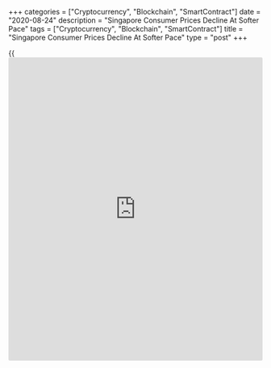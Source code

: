 +++
categories = ["Cryptocurrency", "Blockchain", "SmartContract"]
date = "2020-08-24"
description = "Singapore Consumer Prices Decline At Softer Pace"
tags = ["Cryptocurrency", "Blockchain", "SmartContract"]
title = "Singapore Consumer Prices Decline At Softer Pace"
type = "post"
+++

{{<iframe id="large-banner" src="https://www.bounty.group/#slide=21.0" width="100%" height="600" scrolling="no" style="border: 0px solid rgb(216, 221, 230); border-radius: 3px;">}}

Singapore's consumer prices decreased at a softer rate in July, defying
expectations for a worsening, data from the Monetary Authority of
Singapore and the Ministry of Trade and Industry revealed on Monday.

The consumer price index fell 0.4 percent year-on-year in July,
following a 0.5 percent decrease in June. Economists had expected a
bigger 0.7 percent decline.

This fall in the CPI was largely due to a smaller decline in private
transport costs.

MAS core CPI, which excludes the costs of accommodation and private road
transport, fell 0.4 percent annually in July, following a 0.2 percent
decrease in the preceding month.

The latest decline can be attributed to higher food inflation that
offset a steeper drop in the cost of services, as well as smaller
decline in the costs of retail & other goods and electricity & gas.

The statistical office expects external sources of inflation to remain
benign in the coming quarters, amid weak global demand condition. Oil
prices would remain low for a long period, while international food
prices declined.

Supply chain disruptions caused by Covid-19 could continue to increase
the prices on imported food prices.

Both MAS Core Inflation and CPI-All Items inflation are forecast to
average between -1 percent and 0 percent in 2020, the statistical office
and MAS said.

For comments and feedback [contact](https://www.playgroundfx.com/contact/): editorial@rtt[news](https://www.letsplayfx.com/blog/forex-news-website/).com

[Economic News][1]

 **What parts of the world are seeing the best (and worst) economic
performances lately? Click[here][2] to check out our [Econ Scorecard][2]
and find out! See up-to-the-moment [ranking](https://www.playgroundfx.com/blog/crypto-exchange-ranking/)s for the best and worst
performers in [GDP][3], [unemployment rate][4], [inflation][5] and much
more.**

   1. www.rtt[news](https://www.letsplayfx.com/blog/forex-news-website/).com/Content/EconomicNews.aspx
   2. www.rtt[news](https://www.letsplayfx.com/blog/forex-news-website/).com/economic-scorecard/world-rank/unemployment-rate/highest-performance.aspx
   3. www.rtt[news](https://www.letsplayfx.com/blog/forex-news-website/).com/economic-scorecard/world-rank/GDP/highest-performance.aspx
   4. www.rtt[news](https://www.letsplayfx.com/blog/forex-news-website/).com/economic-scorecard/world-rank/unemployment-rate/lowest-performance.aspx
   5. www.rtt[news](https://www.letsplayfx.com/blog/forex-news-website/).com/economic-scorecard/world-rank/CPI/highest-performance.aspx